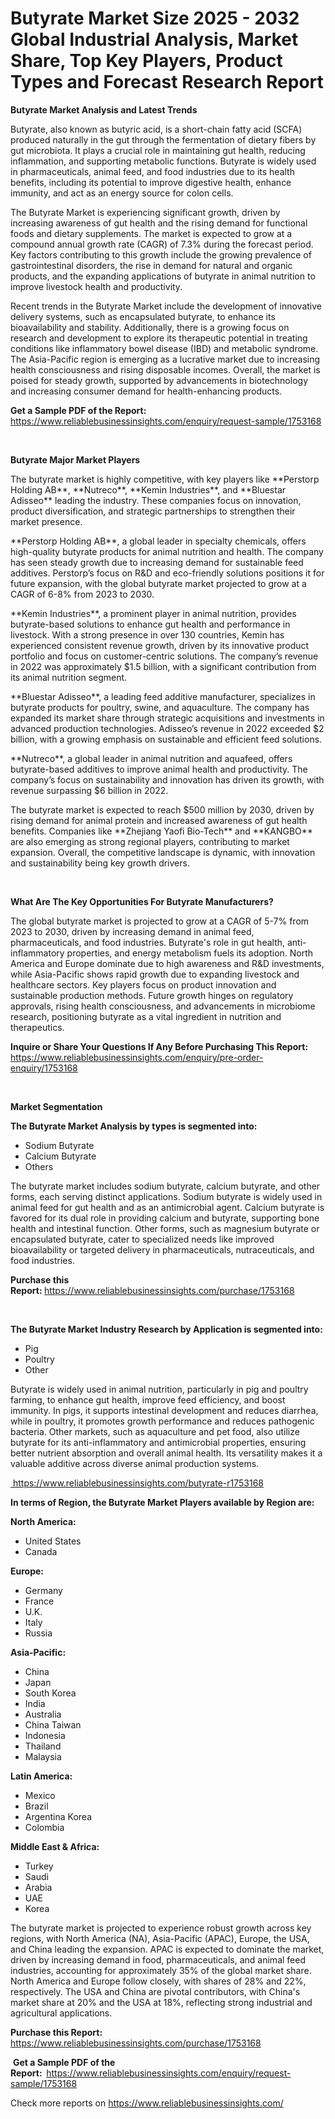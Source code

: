<p><h1>Butyrate Market Size 2025 - 2032 Global Industrial Analysis, Market Share, Top Key Players, Product Types and Forecast Research Report</h1></p><p><strong>Butyrate Market Analysis and Latest Trends</strong></p>
<p><p>Butyrate, also known as butyric acid, is a short-chain fatty acid (SCFA) produced naturally in the gut through the fermentation of dietary fibers by gut microbiota. It plays a crucial role in maintaining gut health, reducing inflammation, and supporting metabolic functions. Butyrate is widely used in pharmaceuticals, animal feed, and food industries due to its health benefits, including its potential to improve digestive health, enhance immunity, and act as an energy source for colon cells.</p><p>The Butyrate Market is experiencing significant growth, driven by increasing awareness of gut health and the rising demand for functional foods and dietary supplements. The market is expected to grow at a compound annual growth rate (CAGR) of 7.3% during the forecast period. Key factors contributing to this growth include the growing prevalence of gastrointestinal disorders, the rise in demand for natural and organic products, and the expanding applications of butyrate in animal nutrition to improve livestock health and productivity.</p><p>Recent trends in the Butyrate Market include the development of innovative delivery systems, such as encapsulated butyrate, to enhance its bioavailability and stability. Additionally, there is a growing focus on research and development to explore its therapeutic potential in treating conditions like inflammatory bowel disease (IBD) and metabolic syndrome. The Asia-Pacific region is emerging as a lucrative market due to increasing health consciousness and rising disposable incomes. Overall, the market is poised for steady growth, supported by advancements in biotechnology and increasing consumer demand for health-enhancing products.</p></p>
<p><strong>Get a Sample PDF of the Report:&nbsp;</strong> <a href="https://www.reliablebusinessinsights.com/enquiry/request-sample/1753168?utm_campaign=2203&utm_medium=2&utm_source=Github&utm_content=ia&utm_term=26012025&utm_id=butyrate">https://www.reliablebusinessinsights.com/enquiry/request-sample/1753168</a></p>
<p>&nbsp;</p>
<p><strong>Butyrate Major Market Players</strong></p>
<p><p>The butyrate market is highly competitive, with key players like **Perstorp Holding AB**, **Nutreco**, **Kemin Industries**, and **Bluestar Adisseo** leading the industry. These companies focus on innovation, product diversification, and strategic partnerships to strengthen their market presence.</p><p>**Perstorp Holding AB**, a global leader in specialty chemicals, offers high-quality butyrate products for animal nutrition and health. The company has seen steady growth due to increasing demand for sustainable feed additives. Perstorp’s focus on R&D and eco-friendly solutions positions it for future expansion, with the global butyrate market projected to grow at a CAGR of 6-8% from 2023 to 2030.</p><p>**Kemin Industries**, a prominent player in animal nutrition, provides butyrate-based solutions to enhance gut health and performance in livestock. With a strong presence in over 130 countries, Kemin has experienced consistent revenue growth, driven by its innovative product portfolio and focus on customer-centric solutions. The company’s revenue in 2022 was approximately $1.5 billion, with a significant contribution from its animal nutrition segment.</p><p>**Bluestar Adisseo**, a leading feed additive manufacturer, specializes in butyrate products for poultry, swine, and aquaculture. The company has expanded its market share through strategic acquisitions and investments in advanced production technologies. Adisseo’s revenue in 2022 exceeded $2 billion, with a growing emphasis on sustainable and efficient feed solutions.</p><p>**Nutreco**, a global leader in animal nutrition and aquafeed, offers butyrate-based additives to improve animal health and productivity. The company’s focus on sustainability and innovation has driven its growth, with revenue surpassing $6 billion in 2022.</p><p>The butyrate market is expected to reach $500 million by 2030, driven by rising demand for animal protein and increased awareness of gut health benefits. Companies like **Zhejiang Yaofi Bio-Tech** and **KANGBO** are also emerging as strong regional players, contributing to market expansion. Overall, the competitive landscape is dynamic, with innovation and sustainability being key growth drivers.</p></p>
<p>&nbsp;</p>
<p><strong>What Are The Key Opportunities For Butyrate Manufacturers?</strong></p>
<p><p>The global butyrate market is projected to grow at a CAGR of 5-7% from 2023 to 2030, driven by increasing demand in animal feed, pharmaceuticals, and food industries. Butyrate's role in gut health, anti-inflammatory properties, and energy metabolism fuels its adoption. North America and Europe dominate due to high awareness and R&D investments, while Asia-Pacific shows rapid growth due to expanding livestock and healthcare sectors. Key players focus on product innovation and sustainable production methods. Future growth hinges on regulatory approvals, rising health consciousness, and advancements in microbiome research, positioning butyrate as a vital ingredient in nutrition and therapeutics.</p></p>
<p><strong>Inquire or Share Your Questions If Any Before Purchasing This Report:</strong> <a href="https://www.reliablebusinessinsights.com/enquiry/pre-order-enquiry/1753168?utm_campaign=2203&utm_medium=2&utm_source=Github&utm_content=ia&utm_term=26012025&utm_id=butyrate">https://www.reliablebusinessinsights.com/enquiry/pre-order-enquiry/1753168</a></p>
<p>&nbsp;</p>
<p><strong>Market Segmentation</strong></p>
<p><strong>The Butyrate Market Analysis by types is segmented into:</strong></p>
<p><ul><li>Sodium Butyrate</li><li>Calcium Butyrate</li><li>Others</li></ul></p>
<p><p>The butyrate market includes sodium butyrate, calcium butyrate, and other forms, each serving distinct applications. Sodium butyrate is widely used in animal feed for gut health and as an antimicrobial agent. Calcium butyrate is favored for its dual role in providing calcium and butyrate, supporting bone health and intestinal function. Other forms, such as magnesium butyrate or encapsulated butyrate, cater to specialized needs like improved bioavailability or targeted delivery in pharmaceuticals, nutraceuticals, and food industries.</p></p>
<p><strong>Purchase this Report:&nbsp;</strong><a href="https://www.reliablebusinessinsights.com/purchase/1753168?utm_campaign=2203&utm_medium=2&utm_source=Github&utm_content=ia&utm_term=26012025&utm_id=butyrate">https://www.reliablebusinessinsights.com/purchase/1753168</a></p>
<p>&nbsp;</p>
<p><strong>The Butyrate Market Industry Research by Application is segmented into:</strong></p>
<p><ul><li>Pig</li><li>Poultry</li><li>Other</li></ul></p>
<p><p>Butyrate is widely used in animal nutrition, particularly in pig and poultry farming, to enhance gut health, improve feed efficiency, and boost immunity. In pigs, it supports intestinal development and reduces diarrhea, while in poultry, it promotes growth performance and reduces pathogenic bacteria. Other markets, such as aquaculture and pet food, also utilize butyrate for its anti-inflammatory and antimicrobial properties, ensuring better nutrient absorption and overall animal health. Its versatility makes it a valuable additive across diverse animal production systems.</p></p>
<p><a href="https://www.reliablebusinessinsights.com/butyrate-r1753168?utm_campaign=2203&utm_medium=2&utm_source=Github&utm_content=ia&utm_term=26012025&utm_id=butyrate">&nbsp;https://www.reliablebusinessinsights.com/butyrate-r1753168</a></p>
<p><strong>In terms of Region, the Butyrate Market Players available by Region are:</strong></p>
<p>
    <p> <strong> North America: </strong>
        <ul>
            <li>United States</li>
            <li>Canada</li>
        </ul>
        </p> 
    <p> <strong> Europe: </strong>
        <ul>
            <li>Germany</li>
            <li>France</li>
            <li>U.K.</li>
            <li>Italy</li>
            <li>Russia</li>
        </ul>
        </p> 
    <p> <strong> Asia-Pacific: </strong>
        <ul>
            <li>China</li>
            <li>Japan</li>
            <li>South Korea</li>
            <li>India</li>
            <li>Australia</li>
            <li>China Taiwan</li>
            <li>Indonesia</li>
            <li>Thailand</li>
            <li>Malaysia</li>
        </ul>
        </p> 
    <p> <strong> Latin America: </strong>
        <ul>
            <li>Mexico</li>
            <li>Brazil</li>
            <li>Argentina Korea</li>
            <li>Colombia</li>
        </ul>
        </p> 
    <p> <strong> Middle East & Africa: </strong>
        <ul>
            <li>Turkey</li>
            <li>Saudi</li>
            <li>Arabia</li>
            <li>UAE</li>
            <li>Korea</li>
        </ul>
    </p>
    </p>
<p><p>The butyrate market is projected to experience robust growth across key regions, with North America (NA), Asia-Pacific (APAC), Europe, the USA, and China leading the expansion. APAC is expected to dominate the market, driven by increasing demand in food, pharmaceuticals, and animal feed industries, accounting for approximately 35% of the global market share. North America and Europe follow closely, with shares of 28% and 22%, respectively. The USA and China are pivotal contributors, with China's market share at 20% and the USA at 18%, reflecting strong industrial and agricultural applications.</p></p>
<p><strong>Purchase this Report: </strong><a href="https://www.reliablebusinessinsights.com/purchase/1753168?utm_campaign=2203&utm_medium=2&utm_source=Github&utm_content=ia&utm_term=26012025&utm_id=butyrate">https://www.reliablebusinessinsights.com/purchase/1753168</a></p>
<p>&nbsp;<strong>Get a Sample PDF of the Report:&nbsp;&nbsp;</strong><a href="https://www.reliablebusinessinsights.com/enquiry/request-sample/1753168?utm_campaign=2203&utm_medium=2&utm_source=Github&utm_content=ia&utm_term=26012025&utm_id=butyrate">https://www.reliablebusinessinsights.com/enquiry/request-sample/1753168</a></p>
<p><strong></strong></p>
<p>Check more reports on <a href="https://www.reliablebusinessinsights.com/?utm_campaign=2203&utm_medium=2&utm_source=Github&utm_content=ia&utm_term=26012025&utm_id=butyrate">https://www.reliablebusinessinsights.com/</a></p>